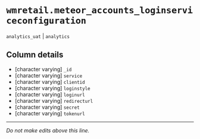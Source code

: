 # `wmretail.meteor_accounts_loginserviceconfiguration`
`analytics_uat` | `analytics`

## Column details
* [character varying] `_id`
* [character varying] `service`
* [character varying] `clientid`
* [character varying] `loginstyle`
* [character varying] `loginurl`
* [character varying] `redirecturl`
* [character varying] `secret`
* [character varying] `tokenurl`

-------------------------------------------------------------------------------
*Do not make edits above this line.*
